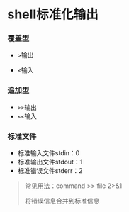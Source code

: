 # shell标准化输出

### 覆盖型

- `>`输出

- `<`输入

### 追加型

- `>>`输出
- `<<`输入

### 标准文件

- 标准输入文件stdin：0
- 标准输出文件stdout：1
- 标准错误文件stderr：2

> 常见用法：command >> file 2>&1
>
> 将错误信息合并到标准信息
